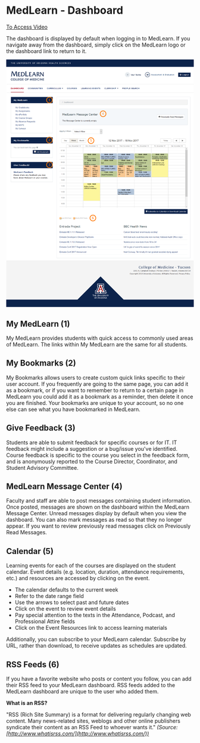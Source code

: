 # MedLearn - Dashboard

[To Access Video](https://arizona.box.com/s/mmng5mos6kokxureeyf9yfuwm8f5xxbi)

The dashboard is displayed by default when logging in to MedLearn. If you navigate away from the dashboard, simply click on the MedLearn logo or the dashboard link to return to it.

![Dashboard](./images/student-dashboard.png)

## My MedLearn (1)

My MedLearn provides students with quick access to commonly used areas of MedLearn. The links within My MedLearn are the same for all students.

## My Bookmarks (2)

My Bookmarks allows users to create custom quick links specific to their user account. If you frequently are going to the same page, you can add it as a bookmark, or if you want to remember to return to a certain page in MedLearn you could add it as a bookmark as a reminder, then delete it once you are finished. Your bookmarks are unique to your account, so no one else can see what you have bookmarked in MedLearn.

## Give Feedback (3)

Students are able to submit feedback for specific courses or for IT. IT feedback might include a suggestion or a bug/issue you've identified. Course feedback is specific to the course you select in the feedback form, and is anonymously reported to the Course Director, Coordinator, and Student Advisory Committee.

## MedLearn Message Center (4)

Faculty and staff are able to post messages containing student information. Once posted, messages are shown on the dashboard within the MedLearn Message Center. Unread messages display by default when you view the dashboard. You can also mark messages as read so that they no longer appear. If you want to review previously read messages click on Previously Read Messages.

## Calendar (5)

Learning events for each of the courses are displayed on the student calendar. Event details (e.g. location, duration, attendance requirements, etc.) and resources are accessed by clicking on the event.

* The calendar defaults to the current week
* Refer to the date range field
* Use the arrows to select past and future dates
* Click on the event to review event details
* Pay special attention to the texts in the Attendance, Podcast, and Professional Attire fields
* Click on the Event Resources link to access learning materials

Additionally, you can subscribe to your MedLearn calendar. Subscribe by URL, rather than download, to receive updates as schedules are updated.


## RSS Feeds (6)

If you have a favorite website who posts or content you follow, you can add their RSS feed to your MedLearn dashboard. RSS feeds added to the MedLearn dashboard are unique to the user who added them.

**What is an RSS?**

"RSS (Rich Site Summary) is a format for delivering regularly changing web content. Many news-related sites, weblogs and other online publishers syndicate their content as an RSS Feed to whoever wants it." _(Source: [http://www.whatisrss.com/](http://www.whatisrss.com/))_
